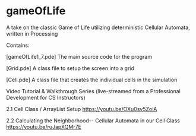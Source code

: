 # gameOfLife
A take on the classic Game of Life utilizing deterministic Cellular Automata, written in Processing

Contains:

[gameOfLife1_7.pde]  The main source code for the program

[Grid.pde]   A class file to setup the screen into a grid

[Cell.pde]   A class file that creates the individual cells in the simulation




Video Tutorial & Walkthrough Series (live-streamed from a Professional Development for CS Instructors)

2.1 Cell Class / ArrayList Setup        https://youtu.be/OXu0sv5ZoiA

2.2 Calculating the Neighborhood-- Cellular Automata in our Cell Class      https://youtu.be/ruJapXQMr7E

